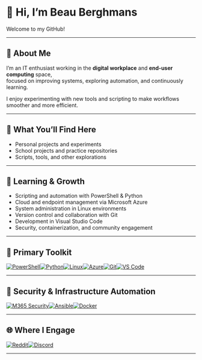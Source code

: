# 👋 Hi, I’m Beau Berghmans

Welcome to my GitHub!

---

## 💼 About Me

I’m an IT enthusiast working in the **digital workplace** and **end-user computing** space,  
focused on improving systems, exploring automation, and continuously learning.  

I enjoy experimenting with new tools and scripting to make workflows smoother and more efficient.  

---

## 🔧 What You’ll Find Here

- Personal projects and experiments  
- School projects and practice repositories  
- Scripts, tools, and other explorations

---

## 🚀 Learning & Growth

- Scripting and automation with PowerShell & Python  
- Cloud and endpoint management via Microsoft Azure  
- System administration in Linux environments  
- Version control and collaboration with Git  
- Development in Visual Studio Code  
- Security, containerization, and community engagement  

---

## 🧰 Primary Toolkit

<a href="https://learn.microsoft.com/powershell/" target="_blank" rel="noopener noreferrer nofollow"><img alt="PowerShell" src="https://img.shields.io/badge/PowerShell-5391FE?style=for-the-badge&logo=powershell&logoColor=white" /></a><a href="https://www.python.org/" target="_blank" rel="noopener noreferrer nofollow"><img alt="Python" src="https://img.shields.io/badge/Python-3776AB?style=for-the-badge&logo=python&logoColor=white" /></a><a href="https://www.linux.org/" target="_blank" rel="noopener noreferrer nofollow"><img alt="Linux" src="https://img.shields.io/badge/Linux-FCC624?style=for-the-badge&logo=linux&logoColor=black" /></a><a href="https://azure.microsoft.com/" target="_blank" rel="noopener noreferrer nofollow"><img alt="Azure" src="https://img.shields.io/badge/Azure-0089D6?style=for-the-badge&logo=microsoftazure&logoColor=white" /></a><a href="https://git-scm.com/" target="_blank" rel="noopener noreferrer nofollow"><img alt="Git" src="https://img.shields.io/badge/Git-F05032?style=for-the-badge&logo=git&logoColor=white" /></a><a href="https://code.visualstudio.com/" target="_blank" rel="noopener noreferrer nofollow"><img alt="VS Code" src="https://img.shields.io/badge/VS%20Code-0078D7?style=for-the-badge&logo=visualstudiocode&logoColor=white" /></a>

---

## 🔐 Security & Infrastructure Automation

<a href="https://learn.microsoft.com/microsoft-365/security/" target="_blank" rel="noopener noreferrer nofollow"><img alt="M365 Security" src="https://img.shields.io/badge/M365%20Security-0078D4?style=for-the-badge&logo=microsoft&logoColor=white" /></a><a href="https://www.ansible.com/" target="_blank" rel="noopener noreferrer nofollow"><img alt="Ansible" src="https://img.shields.io/badge/Ansible-EE0000?style=for-the-badge&logo=ansible&logoColor=white" /></a><a href="https://www.docker.com/" target="_blank" rel="noopener noreferrer nofollow"><img alt="Docker" src="https://img.shields.io/badge/Docker-2496ED?style=for-the-badge&logo=docker&logoColor=white" /></a>

---

## 🌐 Where I Engage

<a href="https://www.reddit.com/user/yourusername" target="_blank" rel="noopener noreferrer nofollow"><img alt="Reddit" src="https://img.shields.io/badge/Reddit-FF4500?style=for-the-badge&logo=reddit&logoColor=white" /></a><a href="https://discord.com/" target="_blank" rel="noopener noreferrer nofollow"><img alt="Discord" src="https://img.shields.io/badge/Discord-5865F2?style=for-the-badge&logo=discord&logoColor=white" /></a>

---


